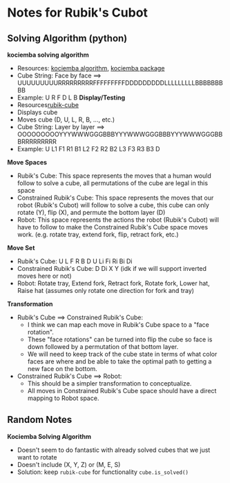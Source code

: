# Notes for Rubik's Cubot

## Solving Algorithm (python)
**kociemba solving algorithm**
- Resources: [kociemba algorithm](https://kociemba.org/), [kociemba package](https://github.com/muodov/kociemba)
- Cube String: Face by face ==> UUUUUUUUURRRRRRRRRFFFFFFFFFDDDDDDDDDLLLLLLLLLBBBBBBBBB
- Example: U R F D L B
**Display/Testing**
- Resources[rubik-cube](https://pypi.org/project/rubik-cube/)
- Displays cube
- Moves cube (D, U, L, R, B, ..., etc.)
- Cube String: Layer by layer ==> OOOOOOOOOYYYWWWGGGBBBYYYWWWGGGBBBYYYWWWGGGBBBRRRRRRRRR
- Example: U L1 F1 R1 B1 L2 F2 R2 B2 L3 F3 R3 B3 D

**Move Spaces**
- Rubik's Cube: This space represents the moves that a human would follow to solve a cube, all permutations of the cube are legal in this space
- Constrained Rubik's Cube: This space represents the moves that our robot (Rubik's Cubot) will follow to solve a cube, this cube can only rotate (Y), flip (X), and permute the bottom layer (D)
- Robot: This space represents the actions the robot (Rubik's Cubot) will have to follow to make the Constrained Rubik's Cube space moves work. (e.g. rotate tray, extend fork, flip, retract fork, etc.)

**Move Set**
- Rubik's Cube: U L F R B D U Li Fi Ri Bi Di
- Constrained Rubik's Cube: D Di X Y (idk if we will support inverted moves here or not)
- Robot: Rotate tray, Extend fork, Retract fork, Rotate fork, Lower hat, Raise hat (assumes only rotate one direction for fork and tray)

**Transformation**
- Rubik's Cube ==> Constrained Rubik's Cube: 
    - I think we can map each move in Rubik's Cube space to a "face rotation".
    - These "face rotations" can be turned into flip the cube so face is down followed by a permutation of that bottom layer.
    - We will need to keep track of the cube state in terms of what color faces are where and be able to take the optimal path to getting a new face on the bottom.
- Constrained Rubik's Cube ==> Robot:
    - This should be a simpler transformation to conceptualize.
    - All moves in Constrained Rubik's Cube space should have a direct mapping to Robot space.

## Random Notes
**Kociemba Solving Algorithm**
- Doesn't seem to do fantastic with already solved cubes that we just want to rotate
- Doesn't include (X, Y, Z) or (M, E, S)
- Solution: keep `rubik-cube` for functionality `cube.is_solved()`
